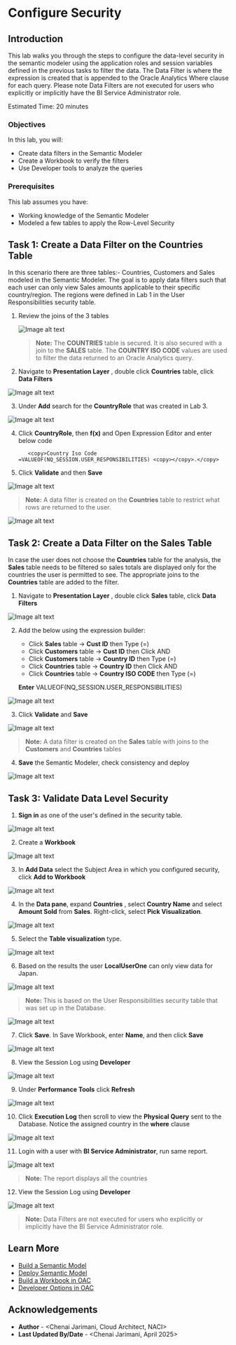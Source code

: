 # Configure Security

## Introduction

This lab walks you through the steps to configure the data-level security in the semantic modeler using the application roles and session variables defined in the previous tasks to filter the data. The Data Filter is where the expression is created that is appended to the Oracle Analytics Where clause for each query. Please note Data Filters are not executed for users who explicitly or implicitly have the BI Service Administrator role.

Estimated Time: 20 minutes

### Objectives

In this lab, you will:
* Create data filters in the Semantic Modeler
* Create a Workbook to verify the filters
* Use Developer tools to analyze the queries

### Prerequisites 

This lab assumes you have:
* Working knowledge of the Semantic Modeler
* Modeled a few tables to apply the Row-Level Security

## Task 1:  Create a Data Filter on the Countries Table

In this scenario there are three tables:- Countries, Customers and Sales modeled in the Semantic Modeler. The goal is to apply data filters such that each user can only view Sales amounts applicable to their specific country/region. The regions were defined in Lab 1 in the User Responsibilities security table.

1. Review the joins of the 3 tables

	![Image alt text](images/verifyjoins.png)

	> **Note:** The **COUNTRIES** table is secured.  It is also secured with a join to the **SALES** table. The **COUNTRY ISO CODE** values are used to filter the data returned to an Oracle Analytics query.

2. Navigate to **Presentation Layer** , double click **Countries** table, click **Data Filters**

  ![Image alt text](images/configsecurity1.png)

3. Under **Add** search for the **CountryRole** that was created in Lab 3.

 ![Image alt text](images/configsecurity2.png)

4. Click **CountryRole**, then **f(x)** and Open Expression Editor and enter below code

     ```
      	<copy>Country Iso Code =VALUEOF(NQ_SESSION.USER_RESPONSIBILITIES) <copy></copy>.</copy>
     ```

     
5. Click **Validate** and then **Save** 

 ![Image alt text](images/configsecurity3.png)

 > **Note:** A data filter is created on the **Countries** table to restrict what rows are returned to the user.  

 ![Image alt text](images/configsecurity8.png)

## Task 2:  Create a Data Filter on the Sales Table

In case the user does not choose the **Countries** table for the analysis, the **Sales** table needs to be filtered so sales totals are displayed only for the countries the user is permitted to see. The appropriate joins to the **Countries** table are added to the filter.

1. Navigate to **Presentation Layer** , double click **Sales** table, click **Data Filters**

  ![Image alt text](images/configsecurity4.png)

2. Add the below using the expression builder:

    - Click **Sales** table -> **Cust ID** then Type (=)
    - Click **Customers** table -> **Cust ID** then Click AND
    - Click **Customers** table -> **Country ID** then Type (=)
    - Click **Countries** table -> **Country ID** then Click AND 
    - Click **Countries** table -> **Country ISO CODE** then Type (=)

    **Enter** VALUEOF(NQ_SESSION.USER_RESPONSIBILITIES)

 ![Image alt text](images/configsecurity5.png)

3. Click **Validate** and **Save** 

 ![Image alt text](images/configsecurity7.png)

  > **Note:** A data filter is created on the **Sales** table with joins to the **Customers** and **Countries** tables

4. **Save** the Semantic Modeler, check consistency and deploy

 ![Image alt text](images/configsecurity6.png)


## Task 3:  Validate Data Level Security

 1. **Sign in** as one of the user's defined in the security table.

 ![Image alt text](images/testsecurity1.png)

 2. Create a **Workbook**

 ![Image alt text](images/testsecurity2.png)
 
 3. In **Add Data** select the Subject Area in which you configured security, click **Add to Workbook**

 ![Image alt text](images/testsecurity3.png)

 4. In the **Data pane**, expand **Countries** , select **Country Name** and select **Amount Sold** from **Sales**. Right-click, select **Pick Visualization**.

 ![Image alt text](images/testsecurity5.png)

 5. Select the **Table visualization** type.

 ![Image alt text](images/testsecurity6.png)

 6. Based on the results the user **LocalUserOne** can only view data for Japan. 

 ![Image alt text](images/testsecurity7.png)

   > **Note:** This is based on the User Responsibilities security table that was set up in the Database.

 ![Image alt text](images/testsecurity9.png)
 
 7. Click **Save**. In Save Workbook, enter **Name**, and then click **Save**

  ![Image alt text](images/testsecurity8.png)

 8. View the Session Log using **Developer**

 ![Image alt text](images/testsecurity10.png)
 
 9. Under **Performance Tools** click **Refresh**

 ![Image alt text](images/testsecurity11.png)

 10. Click **Execution Log** then scroll to view the **Physical Query** sent to the Database. Notice the assigned country in the **where** clause

 ![Image alt text](images/testsecurity12.png)

 11. Login with a user with **BI Service Administrator**, run same report.

 ![Image alt text](images/testsecurity13.png)

  > **Note:** The report displays all the countries

 12. View the Session Log using **Developer**

 ![Image alt text](images/testsecurity14.png)

  > **Note:** Data Filters are not executed for users who explicitly or implicitly have the BI Service Administrator role.


## Learn More
* [Build a Semantic Model](https://docs.oracle.com/en/cloud/paas/analytics-cloud/acmdg/build-semantic-models-physical-layer.html)
* [Deploy Semantic Model](https://docs.oracle.com/en/cloud/paas/analytics-cloud/acmdg/deploy-semantic-model.html)
* [Build a Workbook in OAC](https://docs.oracle.com/en/cloud/paas/analytics-cloud/acubi/begin-build-workbook-and-create-visualizations.html)
* [Developer Options in OAC](https://docs.oracle.com/en/cloud/paas/analytics-cloud/acubi/developer-options.html#GUID-5A0BD6CE-EEB3-4028-B64C-BE3178B69C21)


## Acknowledgements
* **Author** - <Chenai Jarimani, Cloud Architect, NACI>
* **Last Updated By/Date** - <Chenai Jarimani, April 2025>
